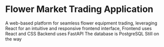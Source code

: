 # Flower Market Trading Application
A web-based platform for seamless flower equipment trading, leveraging React for an intuitive and responsive frontend interface, 
Frontend uses React and CSS
Backend uses FastAPI 
The database is PostgreSQL
Still on the way
